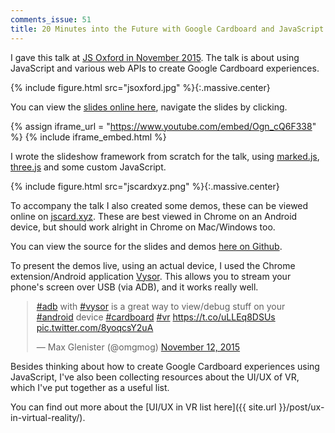 ```yaml
---
comments_issue: 51
title: 20 Minutes into the Future with Google Cardboard and JavaScript
---
```


I gave this talk at [JS Oxford in November 2015](http://jsoxford.com/2015/Javascript-Story-Time/). The talk is about using JavaScript and various web APIs to create Google Cardboard experiences.

<!-- more -->

{% include figure.html src="jsoxford.jpg" %}{:.massive.center}

You can view the [slides online here](https://blog.omgmog.net/talk-jsoxford-20-minutes-into-the-future/), navigate the slides by clicking.

{% assign iframe_url = "https://www.youtube.com/embed/Ogn_cQ6F338" %}
{% include iframe_embed.html %}

I wrote the slideshow framework from scratch for the talk, using [marked.js](https://github.com/chjj/marked), [three.js](https://github.com/mrdoob/three.js/) and some custom JavaScript.

{% include figure.html src="jscardxyz.png" %}{:.massive.center}

To accompany the talk I also created some demos, these can be viewed online on [jscard.xyz](https://jscard.xyz). These are best viewed in Chrome on an Android device, but should work alright in Chrome on Mac/Windows too.

You can view the source for the slides and demos [here on Github](https://github.com/omgmog/talk-jsoxford-20-minutes-into-the-future).

To present the demos live, using an actual device, I used the Chrome extension/Android application [Vysor](http://www.vysor.io/). This allows you to stream your phone's screen over USB (via ADB), and it works really well.

<div style="width:500px; margin: auto">
<blockquote class="twitter-tweet" data-lang="en"><p lang="en" dir="ltr"><a href="https://twitter.com/hashtag/adb?src=hash">#adb</a> with <a href="https://twitter.com/hashtag/vysor?src=hash">#vysor</a> is a great way to view/debug stuff on your <a href="https://twitter.com/hashtag/android?src=hash">#android</a> device <a href="https://twitter.com/hashtag/cardboard?src=hash">#cardboard</a> <a href="https://twitter.com/hashtag/vr?src=hash">#vr</a> <a href="https://t.co/uLLEq8DSUs">https://t.co/uLLEq8DSUs</a> <a href="https://t.co/8yoqcsY2uA">pic.twitter.com/8yoqcsY2uA</a></p>&mdash; Max Glenister (@omgmog) <a href="https://twitter.com/omgmog/status/664830711090819076">November 12, 2015</a></blockquote>
<script async src="//platform.twitter.com/widgets.js" charset="utf-8"></script>
</div>

Besides thinking about how to create Google Cardboard experiences using JavaScript, I've also been collecting resources about the UI/UX of VR, which I've put together as a useful list.

You can find out more about the [UI/UX in VR list here]({{ site.url }}/post/ux-in-virtual-reality/).
